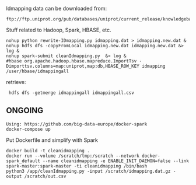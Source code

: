 Idmapping data can be downloaded from:

    ftp://ftp.uniprot.org/pub/databases/uniprot/current_release/knowledgebase/idmapping/idmapping.dat.gz

Stuff related to Hadoop, Spark, HBASE, etc.

    nohup python rewrite-IDmapping.py idmapping.dat > idmapping.new.dat &
    nohup hdfs dfs -copyFromLocal idmapping.new.dat idmapping.new.dat &> log &
    nohup spark-submit cleanIdmapping.py  &> log &
    #hbase org.apache.hadoop.hbase.mapreduce.ImportTsv -Dimporttsv.columns=map:uniprot,map:db,HBASE_ROW_KEY idmapping /user/hbase/idmappingall

retrieve:

     hdfs dfs -getmerge idmappingall idmappingall.csv

## ONGOING

    Using: https://github.com/big-data-europe/docker-spark
    docker-compose up

Put Dockerfile and simplify with Spark

    docker build -t cleanidmapping .
    docker run --volume /scratch/tmp:/scratch --network docker-spark_default --name cleanidmapping -e ENABLE_INIT_DAEMON=false --link spark-master:spark-master -ti cleanidmapping /bin/bash
    python3 /app/cleanIdmapping.py -input /scratch/idmapping.dat.gz -output /scratch/out.csv
